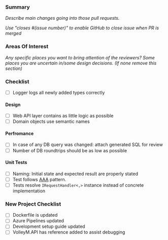 ### Summary

_Describe main changes going into those pull requests._

_Use "closes #(issue number)" to enable GitHub to close issue when PR is merged_

### Areas Of Interest

_Any specific places you want to bring attention of the reviewers? Some places you are uncertain in/some design decisions. (If none remove this section)_

### Checklist

- [ ] Logger logs all newly added types correctly

#### Design

- [ ] Web API layer contains as little logic as possible
- [ ] Domain objects use semantic names

#### Perfromance

- [ ] In case of any DB query was changed: attach generated SQL for review
- [ ] Number of DB roundtrips should be as low as possible

#### Unit Tests

- [ ] Naming: Initial state and expected result are properly stated
- [ ] Test follows [AAA](https://medium.com/@pjbgf/title-testing-code-ocd-and-the-aaa-pattern-df453975ab80) pattern.
- [ ] Tests resolve `IRequestHandler<,>` instance instead of concrete implementation

### New Project Checklist

- [ ] Dockerfile is updated
- [ ] Azure Pipelines updated
- [ ] Development setup guide updated
- [ ] VolleyM.API has reference added to assist debugging
